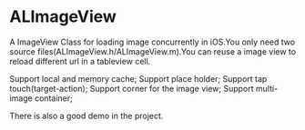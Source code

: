 ALImageView
===========

A ImageView Class for loading image concurrently in iOS.You only need two source files(ALImageView.h/ALImageView.m).You can reuse a image view to reload different url in a tableview cell.

Support local and memory cache;
Support place holder;
Support tap touch(target-action);
Support corner for the image view;
Support multi-image container;

There is also a good demo in the project.